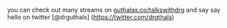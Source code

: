 you can check out many streams on [guthalas.co/talkswithdrg](https://guthals.com/talkswithdrg) and say say hello on twitter [@drguthals] (https://twitter.com/drgthals)
